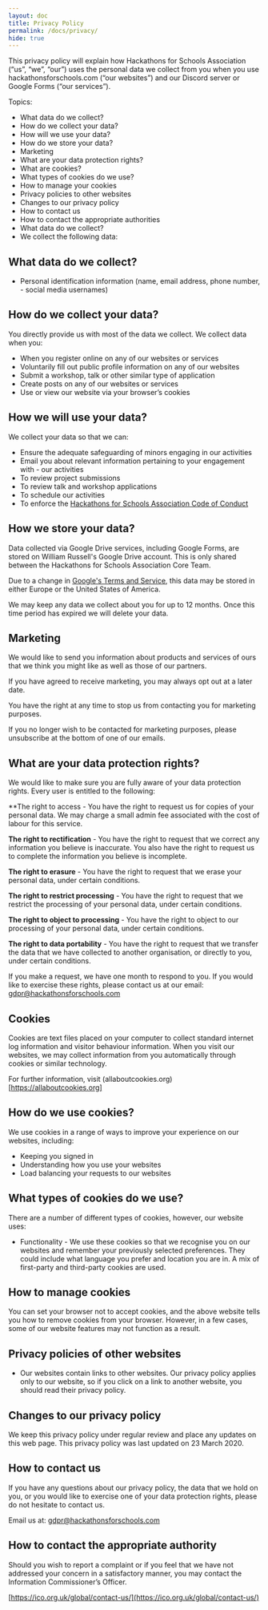 ```yaml
---
layout: doc
title: Privacy Policy
permalink: /docs/privacy/
hide: true
---
```


This privacy policy will explain how Hackathons for Schools Association (“us”, “we”, “our”) uses the personal data we collect from you when you use hackathonsforschools.com (“our websites”) and our Discord server or Google Forms (“our services”).

Topics:

- What data do we collect?
- How do we collect your data?
- How will we use your data?
- How do we store your data?
- Marketing
- What are your data protection rights?
- What are cookies?
- What types of cookies do we use?
- How to manage your cookies
- Privacy policies to other websites
- Changes to our privacy policy
- How to contact us
- How to contact the appropriate authorities
- What data do we collect?
- We collect the following data:

## What data do we collect?

- Personal identification information (name, email address, phone number, - social media usernames)

## How do we collect your data?

You directly provide us with most of the data we collect. We collect data when you:

- When you register online on any of our websites or services
- Voluntarily fill out public profile information on any of our websites
- Submit a workshop, talk or other similar type of application
- Create posts on any of our websites or services
- Use or view our website via your browser’s cookies

## How we will use your data?

We collect your data so that we can:

- Ensure the adequate safeguarding of minors engaging in our activities
- Email you about relevant information pertaining to your engagement with - our activities
- To review project submissions
- To review talk and workshop applications
- To schedule our activities
- To enforce the [Hackathons for Schools Association Code of Conduct](/code-of-conduct)

## How we store your data?

Data collected via Google Drive services, including Google Forms, are stored on William Russell's Google Drive account. This is only shared between the Hackathons for Schools Association Core Team.

Due to a change in [Google's Terms and Service](https://policies.google.com/terms/update?hl=en-US), this data may be stored in either Europe or the United States of America.

We may keep any data we collect about you for up to 12 months. Once this time period has expired we will delete your data.

## Marketing

We would like to send you information about products and services of ours that we think you might like as well as those of our partners.

If you have agreed to receive marketing, you may always opt out at a later date.

You have the right at any time to stop us from contacting you for marketing purposes.

If you no longer wish to be contacted for marketing purposes, please unsubscribe at the bottom of one of our emails.

## What are your data protection rights?

We would like to make sure you are fully aware of your data protection rights. Every user is entitled to the following:

**The right to access - You have the right to request us for copies of your personal data. We may charge a small admin fee associated with the cost of labour for this service.

**The right to rectification** - You have the right to request that we correct any information you believe is inaccurate. You also have the right to request us to complete the information you believe is incomplete.

**The right to erasure** - You have the right to request that we erase your personal data, under certain conditions.

**The right to restrict processing** - You have the right to request that we restrict the processing of your personal data, under certain conditions.

**The right to object to processing** - You have the right to object to our processing of your personal data, under certain conditions.

**The right to data portability** - You have the right to request that we transfer the data that we have collected to another organisation, or directly to you, under certain conditions.

If you make a request, we have one month to respond to you. If you would like to exercise these rights, please contact us at our email: [gdpr@hackathonsforschools.com](mailto:gdpr@hackathonsforschools.com)


## Cookies
Cookies are text files placed on your computer to collect standard internet log information and visitor behaviour information. When you visit our websites, we may collect information from you automatically through cookies or similar technology.

For further information, visit (allaboutcookies.org)[https://allaboutcookies.org]

## How do we use cookies?
We use cookies in a range of ways to improve your experience on our websites, including:

- Keeping you signed in
- Understanding how you use your websites
- Load balancing your requests to our websites


## What types of cookies do we use?

There are a number of different types of cookies, however, our website uses:

- Functionality - We use these cookies so that we recognise you on our websites and remember your previously selected preferences. They could include what language you prefer and location you are in. A mix of first-party and third-party cookies are used.


## How to manage cookies

You can set your browser not to accept cookies, and the above website tells you how to remove cookies from your browser. However, in a few cases, some of our website features may not function as a result.

## Privacy policies of other websites

- Our websites contain links to other websites. Our privacy policy applies only to our website, so if you click on a link to another website, you should read their privacy policy.

## Changes to our privacy policy

We keep this privacy policy under regular review and place any updates on this web page. This privacy policy was last updated on 23 March 2020.

## How to contact us

If you have any questions about our privacy policy, the data that we hold on you, or you would like to exercise one of your data protection rights, please do not hesitate to contact us.

Email us at: [gdpr@hackathonsforschools.com](mailto:gdpr@hackathonsforschools.com)


## How to contact the appropriate authority

Should you wish to report a complaint or if you feel that we have not addressed your concern in a satisfactory manner, you may contact the Information Commissioner’s Officer.

[https://ico.org.uk/global/contact-us/](https://ico.org.uk/global/contact-us/)
